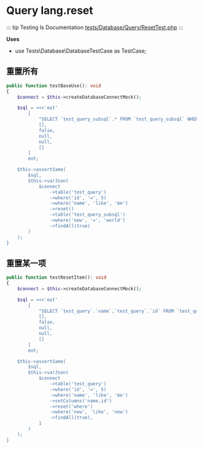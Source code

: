 # Query lang.reset

::: tip Testing Is Documentation
[tests/Database/Query/ResetTest.php](https://github.com/hunzhiwange/framework/blob/master/tests/Database/Query/ResetTest.php)
:::
    
**Uses**

 * use Tests\Database\DatabaseTestCase as TestCase;

## 重置所有

``` php
public function testBaseUse(): void
{
    $connect = $this->createDatabaseConnectMock();

    $sql = <<<'eot'
        [
            "SELECT `test_query_subsql`.* FROM `test_query_subsql` WHERE `test_query_subsql`.`new` = 'world'",
            [],
            false,
            null,
            null,
            []
        ]
        eot;

    $this->assertSame(
        $sql,
        $this->varJson(
            $connect
                ->table('test_query')
                ->where('id', '=', 5)
                ->where('name', 'like', 'me')
                ->reset()
                ->table('test_query_subsql')
                ->where('new', '=', 'world')
                ->findAll(true)
        )
    );
}
```
    
## 重置某一项

``` php
public function testResetItem(): void
{
    $connect = $this->createDatabaseConnectMock();

    $sql = <<<'eot'
        [
            "SELECT `test_query`.`name`,`test_query`.`id` FROM `test_query` WHERE `test_query`.`new` LIKE 'new'",
            [],
            false,
            null,
            null,
            []
        ]
        eot;

    $this->assertSame(
        $sql,
        $this->varJson(
            $connect
                ->table('test_query')
                ->where('id', '=', 5)
                ->where('name', 'like', 'me')
                ->setColumns('name,id')
                ->reset('where')
                ->where('new', 'like', 'new')
                ->findAll(true),
            1
        )
    );
}
```